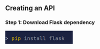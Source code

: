 ## Creating an API  

### Step 1: Download Flask dependency  

![Download Flask](media/download_flask.png)  

